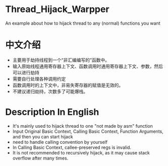 # Thread_Hijack_Warpper
An example about how to hijack thread to any (normal) functions you want

# 中文介绍
* 主要用于劫持线程到一个“非汇编编写的”函数中。
* 输入原始线程通用寄存器上下文、函数调用时通用寄存器上下文、参数，然后可以进行劫持
* 需要自行处理各种调用约定
* 函数调用时的上下文中，非易失寄存器的赋值是无效的。
* 不建议递归劫持，次数多了可能爆栈。

# Description In English
* It's mainly used to hijack thread to one "not made by asm" function
* Input Original Basic Context, Calling Basic Context, Function Arguments, and then you can start hijack
* need to handle calling convention by yourself
* In Calling Basic Context, callee-preserved regs is invalid.
* It is not recommended to recursively hijack, as it may cause stack overflow after many times.
